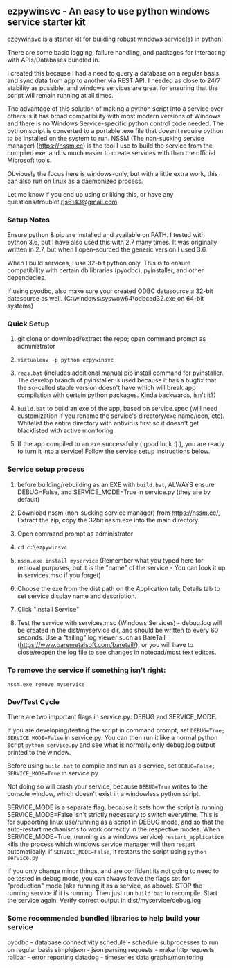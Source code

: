 ## ezpywinsvc - An easy to use python windows service starter kit

ezpywinsvc is a starter kit for building robust windows service(s) in python!

There are some basic logging, failure handling, and packages for interacting with APIs/Databases bundled in.

I created this because I had a need to query a database on a regular basis and sync data from app to another via REST API. I needed as close to 24/7 stability as possible, and windows services are great for ensuring that the script will remain running at all times.

The advantage of this solution of making a python script into a service over others is it has broad compatibility with most modern versions of Windows and there is no Windows Service-specific python control code needed. The python script is converted to a portable .exe file that doesn't require python to be installed on the system to run. NSSM (The non-sucking service manager) (https://nssm.cc) is the tool I use to build the service from the compiled exe, and is much easier to create services with than the official Microsoft tools.

Obviously the focus here is windows-only, but with a little extra work, this can also run on linux as a daemonized process. 

Let me know if you end up using or liking this, or have any questions/trouble! rjs6143@gmail.com

### Setup Notes

Ensure python & pip are installed and available on PATH. I tested with python 3.6, but I have also used this with 2.7 many times. It was originally written in 2.7, but when I open-sourced the generic version I used 3.6.

When I build services, I use 32-bit python only. This is to ensure compatibility with certain db libraries (pyodbc), pyinstaller, and other dependecies. 

If using pyodbc, also make sure your created ODBC datasource a 32-bit datasource as well. (C:\windows\syswow64\odbcad32.exe on 64-bit systems)


### Quick Setup

1. git clone or download/extract the repo; open command prompt as administrator

2. `virtualenv -p python ezpywinsvc`

3. `reqs.bat` (includes additional manual pip install command for pyinstaller. The develop branch of pyinstaller is used because it has a bugfix that the so-called stable version doesn't have which will break app compilation with certain python packages. Kinda backwards, isn't it?)

4. `build.bat` to build an exe of the app, based on service.spec (will need customization if you rename the service's directory/exe name/icon, etc). Whitelist the entire directory with antivirus first so it doesn't get blacklisted with active monitoring. 

5. If the app compiled to an exe successfully ( good luck :) ), you are ready to turn it into a service! Follow the service setup instructions below.



### Service setup process

1. before building/rebuilding as an EXE with `build.bat`, ALWAYS ensure DEBUG=False, and SERVICE_MODE=True in service.py (they are by default)

2. Download nssm (non-sucking service manager) from https://nssm.cc/, Extract the zip, copy the 32bit nssm.exe into the main directory.

3. Open command prompt as administrator

4. `cd c:\ezpywinsvc`

5. `nssm.exe install myservice`   (Remember what you typed here for removal purposes, but it is the "name" of the service - You can look it up in services.msc if you forget)

6. Choose the exe from the dist path on the Application tab; Details tab to set service display name and description. 

7. Click "Install Service"

8. Test the service with services.msc (Windows Services) - debug.log will be created in the dist/myservice dir, and should be written to every 60 seconds.  Use a "tailing" log viewer such as BareTail (https://www.baremetalsoft.com/baretail/), or you will have to close/reopen the log file to see changes in notepad/most text editors.


### To remove the service if something isn't right:

`nssm.exe remove myservice`


### Dev/Test Cycle

There are two important flags in service.py: DEBUG and SERVICE_MODE.

If you are developing/testing the script in command prompt, set `DEBUG=True; SERVICE_MODE=False` in service.py. You can then run it like a normal python script `python service.py` and see what is normally only debug.log output printed to the window.

Before using `build.bat` to compile and run as a service, set `DEBUG=False; SERVICE_MODE=True` in service.py

Not doing so will crash your service, because `DEBUG=True` writes to the console window, which doesn't exist in a windowless python script.

SERVICE_MODE is a separate flag, because it sets how the script is running. SERVICE_MODE=False isn't strictly necessary to switch everytime. This is for supporting linux use/running as a script in DEBUG mode, and so that the auto-restart mechanisms to work correctly in the respective modes. When SERVICE_MODE=True,  (running as a windows service) `restart_application` kills the process which windows service manager will then restart automatically.  if `SERVICE_MODE=False`, it restarts the script using `python service.py`

If you only change minor things, and are confident its not going to need to be tested in debug mode, you can always leave the flags set for "production" mode (aka running it as a service, as above). STOP the running service if it is running. Then just run `build.bat` to recompile. Start the service again. Verify correct output in dist/myservice/debug.log

### Some recommended bundled libraries to help build your service

pyodbc - database connectivity
schedule - schedule subprocesses to run on regular basis
simplejson - json parsing
requests - make http requests
rollbar - error reporting
datadog - timeseries data graphs/monitoring
